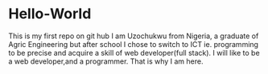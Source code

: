 # Hello-World
This is my first repo on git hub
I am Uzochukwu from Nigeria, a graduate of Agric Engineering but after school I chose to switch to ICT ie. programming to be precise and acquire a skill of web developer(full stack). I will like to be a web developer,and a programmer.  That is why I am here.
